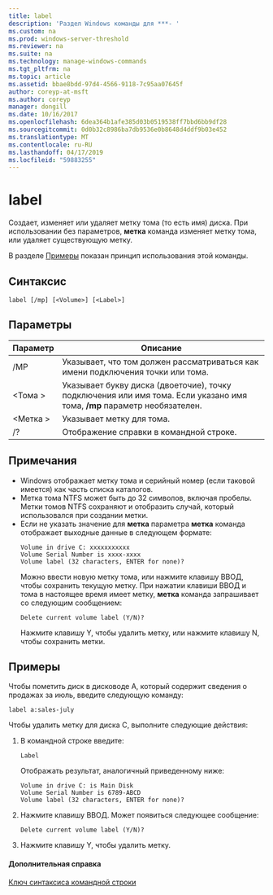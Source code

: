 ```yaml
---
title: label
description: 'Раздел Windows команды для ***- '
ms.custom: na
ms.prod: windows-server-threshold
ms.reviewer: na
ms.suite: na
ms.technology: manage-windows-commands
ms.tgt_pltfrm: na
ms.topic: article
ms.assetid: bbae8bdd-97d4-4566-9118-7c95aa07645f
author: coreyp-at-msft
ms.author: coreyp
manager: dongill
ms.date: 10/16/2017
ms.openlocfilehash: 6dea364b1afe385d03b0519538ff7bbd6bb9df28
ms.sourcegitcommit: 0d0b32c8986ba7db9536e0b8648d4ddf9b03e452
ms.translationtype: MT
ms.contentlocale: ru-RU
ms.lasthandoff: 04/17/2019
ms.locfileid: "59883255"
---
```

# <a name="label"></a>label



Создает, изменяет или удаляет метку тома (то есть имя) диска. При использовании без параметров, **метка** команда изменяет метку тома, или удаляет существующую метку.

В разделе [Примеры](#BKMK_examples) показан принцип использования этой команды.

## <a name="syntax"></a>Синтаксис

```
label [/mp] [<Volume>] [<Label>]
```

## <a name="parameters"></a>Параметры

|Параметр|Описание|
|---------|-----------|
|/MP|Указывает, что том должен рассматриваться как имени подключения точки или тома.|
|\<Тома >|Указывает букву диска (двоеточие), точку подключения или имя тома. Если указано имя тома, **/mp** параметр необязателен.|
|\<Метка >|Указывает метку для тома.|
|/?|Отображение справки в командной строке.|

## <a name="remarks"></a>Примечания

-   Windows отображает метку тома и серийный номер (если таковой имеется) как часть списка каталогов.
-   Метка тома NTFS может быть до 32 символов, включая пробелы. Метки томов NTFS сохраняют и отобразить случай, который использовался при создании метки.
-   Если не указать значение для **метка** параметра **метка** команда отображает выходные данные в следующем формате:  
    ```
    Volume in drive C: xxxxxxxxxxx 
    Volume Serial Number is xxxx-xxxx 
    Volume label (32 characters, ENTER for none)?
    ```  
    Можно ввести новую метку тома, или нажмите клавишу ВВОД, чтобы сохранить текущую метку. При нажатии клавиши ВВОД и тома в настоящее время имеет метку, **метка** команда запрашивает со следующим сообщением:  
    ```
    Delete current volume label (Y/N)?
    ```  
    Нажмите клавишу Y, чтобы удалить метку, или нажмите клавишу N, чтобы сохранить метки.

## <a name="BKMK_examples"></a>Примеры

Чтобы пометить диск в дисководе A, который содержит сведения о продажах за июль, введите следующую команду:
```
label a:sales-july
```
Чтобы удалить метку для диска C, выполните следующие действия:
1.  В командной строке введите:  
    ```
    Label
    ```  
    Отображать результат, аналогичный приведенному ниже:  
    ```
    Volume in drive C: is Main Disk
    Volume Serial Number is 6789-ABCD
    Volume label (32 characters, ENTER for none)?
    ```  
2.  Нажмите клавишу ВВОД. Может появиться следующее сообщение:  
    ```
    Delete current volume label (Y/N)?
    ```  
3.  Нажмите клавишу Y, чтобы удалить метку.

#### <a name="additional-references"></a>Дополнительная справка

[Ключ синтаксиса командной строки](command-line-syntax-key.md)